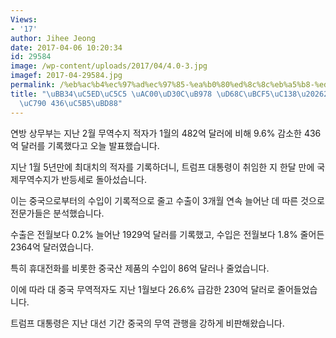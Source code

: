 ```yaml
---
Views:
- '17'
author: Jihee Jeong
date: 2017-04-06 10:20:34
id: 29584
image: /wp-content/uploads/2017/04/4.0-3.jpg
imagef: 2017-04-29584.jpg
permalink: /%eb%ac%b4%ec%97%ad%ec%97%85-%ea%b0%80%ed%8c%8c%eb%a5%b8-%ed%9a%8c%eb%b3%b5%ec%84%b82%ec%9b%94-%ec%a0%81%ec%9e%90-436%ec%96%b5%eb%b6%88/
title: "\uBB34\uC5ED\uC5C5 \uAC00\uD30C\uB978 \uD68C\uBCF5\uC138\u20262\uC6D4 \uC801\
  \uC790 436\uC5B5\uBD88"
---
```


연방 상무부는 지난 2월 무역수지 적자가 1월의 482억 달러에 비해 9.6% 감소한 436억 달러를 기록했다고 오늘 발표했습니다.

지난 1월 5년만에 최대치의 적자를 기록하더니, 트럼프 대통령이 취임한 지 한달 만에 국제무역수지가 반등세로 돌아섰습니다.

이는 중국으로부터의 수입이 기록적으로 줄고 수출이 3개월 연속 늘어난 데 따른 것으로 전문가들은 분석했습니다.

수출은 전월보다 0.2% 늘어난 1929억 달러를 기록했고, 수입은 전월보다 1.8% 줄어든 2364억 달러였습니다.

특히 휴대전화를 비롯한 중국산 제품의 수입이 86억 달러나 줄었습니다.

이에 따라 대 중국 무역적자도 지난 1월보다 26.6% 급감한 230억 달러로 줄어들었습니다.

트럼프 대통령은 지난 대선 기간 중국의 무역 관행을 강하게 비판해왔습니다.